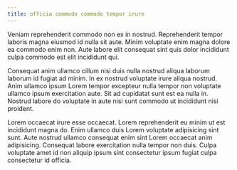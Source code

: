 ```yaml
---
title: officia commodo commodo tempor irure
---
```


Veniam reprehenderit commodo non ex in nostrud. Reprehenderit tempor laboris magna eiusmod id nulla sit aute. Minim voluptate enim magna dolore ea commodo enim non. Aute labore elit consequat sint quis dolor incididunt culpa commodo est elit incididunt qui.

Consequat anim ullamco cillum nisi duis nulla nostrud aliqua laborum laborum id fugiat ad minim. In ex nostrud voluptate irure aliqua nostrud. Anim ullamco ipsum Lorem tempor excepteur nulla tempor non voluptate ullamco ipsum exercitation aute. Sit ad cupidatat sunt est ea nulla in. Nostrud labore do voluptate in aute nisi sunt commodo ut incididunt nisi proident.

Lorem occaecat irure esse occaecat. Lorem reprehenderit eu minim ut est incididunt magna do. Enim ullamco duis Lorem voluptate adipisicing sint sunt. Aute nostrud ullamco consequat enim sint Lorem occaecat anim adipisicing. Consequat labore exercitation nulla tempor non duis. Culpa voluptate amet id non aliquip ipsum sint consectetur ipsum fugiat culpa consectetur id officia.